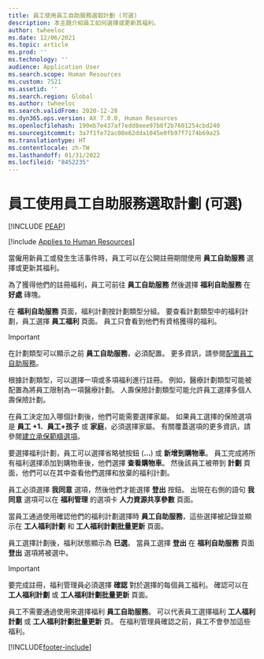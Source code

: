 ```yaml
---
title: 員工使用員工自助服務選取計劃 (可選)
description: 本主題介紹員工如何選擇或更新其福利。
author: twheeloc
ms.date: 12/06/2021
ms.topic: article
ms.prod: ''
ms.technology: ''
audience: Application User
ms.search.scope: Human Resources
ms.custom: 7521
ms.assetid: ''
ms.search.region: Global
ms.author: twheeloc
ms.search.validFrom: 2020-12-28
ms.dyn365.ops.version: AX 7.0.0, Human Resources
ms.openlocfilehash: 190eb7e437af7edd8eee97b8f2b7601254cbd240
ms.sourcegitcommit: 3a7f1fe72ac08e62dda1045e0fb97f7174b69a25
ms.translationtype: HT
ms.contentlocale: zh-TW
ms.lasthandoff: 01/31/2022
ms.locfileid: "8452235"
---
```

# <a name="employees-select-plans-by-using-employee-self-service-optional"></a>員工使用員工自助服務選取計劃 (可選)


[!INCLUDE [PEAP](../includes/peap-2.md)]

[!include [Applies to Human Resources](../includes/applies-to-hr.md)]

當僱用新員工或發生生活事件時，員工可以在公開註冊期間使用 **員工自助服務** 選擇或更新其福利。

為了獲得他們的註冊福利，員工可前往 **員工自助服務** 然後選擇 **福利自助服務** 在 **好處** 磚塊。

在 **福利自助服務** 頁面，福利計劃按計劃類型分組。 要查看計劃類型中的福利計劃，員工選擇 **員工福利** 頁面。 員工只會看到他們有資格獲得的福利。

> [!IMPORTANT]
> 在計劃類型可以顯示之前 **員工自助服務**，必須配置。 更多資訊，請參閱[配置員工自助服務](/hr-benefits-setup-employee-self-service.md)。

根據計劃類型，可以選擇一項或多項福利進行註冊。 例如，醫療計劃類型可能被配置為將員工限制為一項醫療計劃。 人壽保險計劃類型可能允許員工選擇多個人壽保險計劃。

在員工決定加入哪個計劃後，他們可能需要選擇家屬。 如果員工選擇的保險選項是 **員工 +1**、**員工+孩子** 或 **家庭**，必須選擇家屬。 有關覆蓋選項的更多資訊，請參閱[建立承保範疇選項](/hr-benefits-setup-coverage-options.md)。

要選擇福利計劃，員工可以選擇省略號按鈕 (**...**) 或 **新增到購物車**。 員工完成將所有福利選擇添加到購物車後，他們選擇 **查看購物車**。 然後該員工被帶到 **計劃** 頁面，他們可以在其中查看他們選擇和放棄的福利計劃。

員工必須選擇 **我同意** 選項，然後他們才能選擇 **登出** 按鈕。 出現在右側的語句 **我同意** 選項可以在 **福利管理** 的選項卡 **人力資源共享參數** 頁面。

當員工通過使用確認他們的福利計劃選擇時 **員工自助服務**，這些選擇被記錄並顯示在 **工人福利計劃** 和 **工人福利計劃批量更新** 頁面。

員工選擇計劃後，福利狀態顯示為 **已選**。 當員工選擇 **登出** 在 **福利自助服務** 頁面 **登出** 選項將被選中。

> [!IMPORTANT]
> 要完成註冊，福利管理員必須選擇 **確認** 對於選擇的每個員工福利。 確認可以在 **工人福利計劃** 或 **工人福利計劃批量更新** 頁面。
>

員工不需要通過使用來選擇福利 **員工自助服務**。 可以代表員工選擇福利 **工人福利計劃** 或 **工人福利計劃批量更新** 頁。 在福利管理員確認之前，員工不會參加這些福利。

[!INCLUDE[footer-include](../includes/footer-banner.md)]
